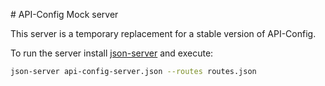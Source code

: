 # API-Config Mock server

This server is a temporary replacement for a stable version of API-Config.

To run the server install [json-server](https://www.npmjs.com/package/json-server) and execute:

```bash
json-server api-config-server.json --routes routes.json
```

